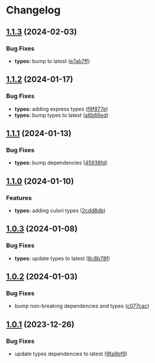 # Changelog

## [1.1.3](https://github.com/aversini/dev-dependencies/compare/dev-dependencies-types-v1.1.2...dev-dependencies-types-v1.1.3) (2024-02-03)


### Bug Fixes

* **types:** bump to latest ([e7ab7ff](https://github.com/aversini/dev-dependencies/commit/e7ab7ff6492151cf356f8fb36db51668d750dcc7))

## [1.1.2](https://github.com/aversini/dev-dependencies/compare/dev-dependencies-types-v1.1.1...dev-dependencies-types-v1.1.2) (2024-01-17)


### Bug Fixes

* **types:** adding express types ([f9f877e](https://github.com/aversini/dev-dependencies/commit/f9f877ef6332080ffaf21cbb78cb8f924046c345))
* **types:** bump types to latest ([a6b66ed](https://github.com/aversini/dev-dependencies/commit/a6b66edb348c420601409b341a38bef82c05e7f4))

## [1.1.1](https://github.com/aversini/dev-dependencies/compare/dev-dependencies-types-v1.1.0...dev-dependencies-types-v1.1.1) (2024-01-13)


### Bug Fixes

* **types:** bump dependencies ([45938fd](https://github.com/aversini/dev-dependencies/commit/45938fd7f3be20df054144ccc4784238c74f21f8))

## [1.1.0](https://github.com/aversini/dev-dependencies/compare/dev-dependencies-types-v1.0.3...dev-dependencies-types-v1.1.0) (2024-01-10)


### Features

* **types:** adding culori types ([2cdd8db](https://github.com/aversini/dev-dependencies/commit/2cdd8dbd3576fc0dab22c62d10e9eb71943d5a5a))

## [1.0.3](https://github.com/aversini/dev-dependencies/compare/dev-dependencies-types-v1.0.2...dev-dependencies-types-v1.0.3) (2024-01-08)


### Bug Fixes

* **types:** update types to latest ([8c8b78f](https://github.com/aversini/dev-dependencies/commit/8c8b78f1b36706b2c94af7f559fa8a879e7ee1a7))

## [1.0.2](https://github.com/aversini/dev-dependencies/compare/dev-dependencies-types-v1.0.1...dev-dependencies-types-v1.0.2) (2024-01-03)


### Bug Fixes

* bump non-breaking dependencies and types ([c077cac](https://github.com/aversini/dev-dependencies/commit/c077caca0f7600a9c0c0093b7aa5b36a50cb9e8a))

## [1.0.1](https://github.com/aversini/dev-dependencies/compare/dev-dependencies-types-v1.0.0...dev-dependencies-types-v1.0.1) (2023-12-26)


### Bug Fixes

* update types dependencies to latest ([9fa9bf9](https://github.com/aversini/dev-dependencies/commit/9fa9bf911e824445d253d65640fc45f227e1417c))
